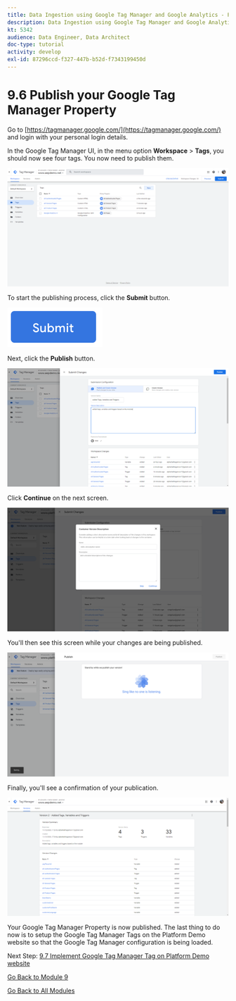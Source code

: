 ```yaml
---
title: Data Ingestion using Google Tag Manager and Google Analytics - Publish your Google Tag Manager Property
description: Data Ingestion using Google Tag Manager and Google Analytics - Publish your Google Tag Manager Property
kt: 5342
audience: Data Engineer, Data Architect
doc-type: tutorial
activity: develop
exl-id: 87296ccd-f327-447b-b52d-f7343199450d
---
```

# 9.6 Publish your Google Tag Manager Property

Go to [https://tagmanager.google.com/](https://tagmanager.google.com/) and login with your personal login details.

In the Google Tag Manager UI, in the menu option **Workspace** > **Tags**, you should now see four tags. You now need to publish them.

![Launch Setup](./images/workspace.png)

To start the publishing process, click the **Submit** button.

![Launch Setup](./images/submit.png)

Next, click the **Publish** button.

![Launch Setup](./images/publish.png)

Click **Continue** on the next screen.

![Launch Setup](./images/continue.png)

You'll then see this screen while your changes are being published.

![Launch Setup](./images/changes.png)

Finally, you'll see a confirmation of your publication.

![Launch Setup](./images/env.png)

Your Google Tag Manager Property is now published. The last thing to do now is to setup the Google Tag Manager Tags on the Platform Demo website so that the Google Tag Manager configuration is being loaded.

Next Step: [9.7 Implement Google Tag Manager Tag on Platform Demo website](./ex7.md)

[Go Back to Module 9](./data-ingestion-using-google-tag-manager-and-google-analytics.md)

[Go Back to All Modules](../../overview.md)
